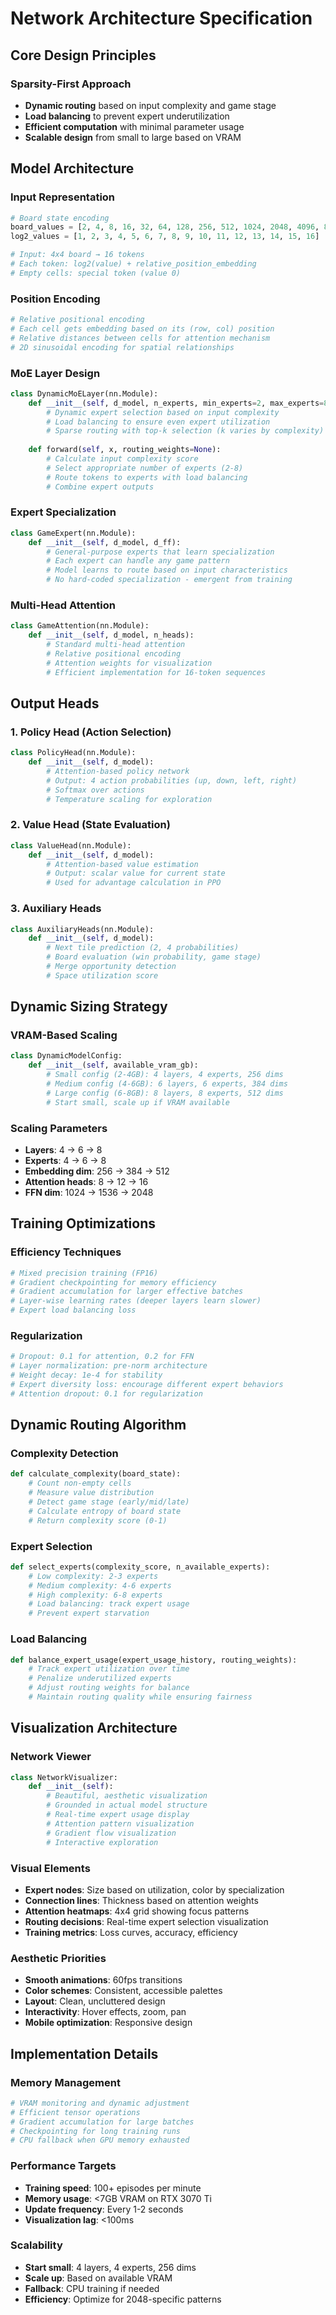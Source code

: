 # Network Architecture Specification

## Core Design Principles

### Sparsity-First Approach
- **Dynamic routing** based on input complexity and game stage
- **Load balancing** to prevent expert underutilization
- **Efficient computation** with minimal parameter usage
- **Scalable design** from small to large based on VRAM

## Model Architecture

### Input Representation
```python
# Board state encoding
board_values = [2, 4, 8, 16, 32, 64, 128, 256, 512, 1024, 2048, 4096, 8192, 16384, 32768, 65536]
log2_values = [1, 2, 3, 4, 5, 6, 7, 8, 9, 10, 11, 12, 13, 14, 15, 16]

# Input: 4x4 board → 16 tokens
# Each token: log2(value) + relative_position_embedding
# Empty cells: special token (value 0)
```

### Position Encoding
```python
# Relative positional encoding
# Each cell gets embedding based on its (row, col) position
# Relative distances between cells for attention mechanism
# 2D sinusoidal encoding for spatial relationships
```

### MoE Layer Design
```python
class DynamicMoELayer(nn.Module):
    def __init__(self, d_model, n_experts, min_experts=2, max_experts=8):
        # Dynamic expert selection based on input complexity
        # Load balancing to ensure even expert utilization
        # Sparse routing with top-k selection (k varies by complexity)
        
    def forward(self, x, routing_weights=None):
        # Calculate input complexity score
        # Select appropriate number of experts (2-8)
        # Route tokens to experts with load balancing
        # Combine expert outputs
```

### Expert Specialization
```python
class GameExpert(nn.Module):
    def __init__(self, d_model, d_ff):
        # General-purpose experts that learn specialization
        # Each expert can handle any game pattern
        # Model learns to route based on input characteristics
        # No hard-coded specialization - emergent from training
```

### Multi-Head Attention
```python
class GameAttention(nn.Module):
    def __init__(self, d_model, n_heads):
        # Standard multi-head attention
        # Relative positional encoding
        # Attention weights for visualization
        # Efficient implementation for 16-token sequences
```

## Output Heads

### 1. Policy Head (Action Selection)
```python
class PolicyHead(nn.Module):
    def __init__(self, d_model):
        # Attention-based policy network
        # Output: 4 action probabilities (up, down, left, right)
        # Softmax over actions
        # Temperature scaling for exploration
```

### 2. Value Head (State Evaluation)
```python
class ValueHead(nn.Module):
    def __init__(self, d_model):
        # Attention-based value estimation
        # Output: scalar value for current state
        # Used for advantage calculation in PPO
```

### 3. Auxiliary Heads
```python
class AuxiliaryHeads(nn.Module):
    def __init__(self, d_model):
        # Next tile prediction (2, 4 probabilities)
        # Board evaluation (win probability, game stage)
        # Merge opportunity detection
        # Space utilization score
```

## Dynamic Sizing Strategy

### VRAM-Based Scaling
```python
class DynamicModelConfig:
    def __init__(self, available_vram_gb):
        # Small config (2-4GB): 4 layers, 4 experts, 256 dims
        # Medium config (4-6GB): 6 layers, 6 experts, 384 dims  
        # Large config (6-8GB): 8 layers, 8 experts, 512 dims
        # Start small, scale up if VRAM available
```

### Scaling Parameters
- **Layers**: 4 → 6 → 8
- **Experts**: 4 → 6 → 8
- **Embedding dim**: 256 → 384 → 512
- **Attention heads**: 8 → 12 → 16
- **FFN dim**: 1024 → 1536 → 2048

## Training Optimizations

### Efficiency Techniques
```python
# Mixed precision training (FP16)
# Gradient checkpointing for memory efficiency
# Gradient accumulation for larger effective batches
# Layer-wise learning rates (deeper layers learn slower)
# Expert load balancing loss
```

### Regularization
```python
# Dropout: 0.1 for attention, 0.2 for FFN
# Layer normalization: pre-norm architecture
# Weight decay: 1e-4 for stability
# Expert diversity loss: encourage different expert behaviors
# Attention dropout: 0.1 for regularization
```

## Dynamic Routing Algorithm

### Complexity Detection
```python
def calculate_complexity(board_state):
    # Count non-empty cells
    # Measure value distribution
    # Detect game stage (early/mid/late)
    # Calculate entropy of board state
    # Return complexity score (0-1)
```

### Expert Selection
```python
def select_experts(complexity_score, n_available_experts):
    # Low complexity: 2-3 experts
    # Medium complexity: 4-6 experts  
    # High complexity: 6-8 experts
    # Load balancing: track expert usage
    # Prevent expert starvation
```

### Load Balancing
```python
def balance_expert_usage(expert_usage_history, routing_weights):
    # Track expert utilization over time
    # Penalize underutilized experts
    # Adjust routing weights for balance
    # Maintain routing quality while ensuring fairness
```

## Visualization Architecture

### Network Viewer
```python
class NetworkVisualizer:
    def __init__(self):
        # Beautiful, aesthetic visualization
        # Grounded in actual model structure
        # Real-time expert usage display
        # Attention pattern visualization
        # Gradient flow visualization
        # Interactive exploration
```

### Visual Elements
- **Expert nodes**: Size based on utilization, color by specialization
- **Connection lines**: Thickness based on attention weights
- **Attention heatmaps**: 4x4 grid showing focus patterns
- **Routing decisions**: Real-time expert selection visualization
- **Training metrics**: Loss curves, accuracy, efficiency

### Aesthetic Priorities
- **Smooth animations**: 60fps transitions
- **Color schemes**: Consistent, accessible palettes
- **Layout**: Clean, uncluttered design
- **Interactivity**: Hover effects, zoom, pan
- **Mobile optimization**: Responsive design

## Implementation Details

### Memory Management
```python
# VRAM monitoring and dynamic adjustment
# Efficient tensor operations
# Gradient accumulation for large batches
# Checkpointing for long training runs
# CPU fallback when GPU memory exhausted
```

### Performance Targets
- **Training speed**: 100+ episodes per minute
- **Memory usage**: <7GB VRAM on RTX 3070 Ti
- **Update frequency**: Every 1-2 seconds
- **Visualization lag**: <100ms

### Scalability
- **Start small**: 4 layers, 4 experts, 256 dims
- **Scale up**: Based on available VRAM
- **Fallback**: CPU training if needed
- **Efficiency**: Optimize for 2048-specific patterns 